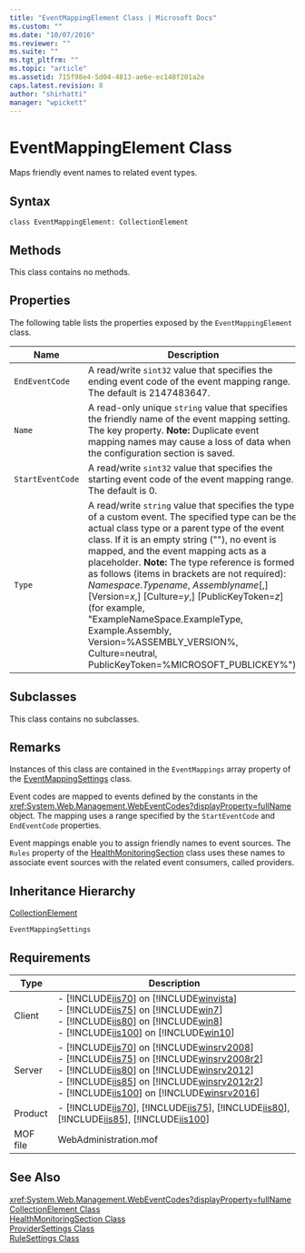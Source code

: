 ```yaml
---
title: "EventMappingElement Class | Microsoft Docs"
ms.custom: ""
ms.date: "10/07/2016"
ms.reviewer: ""
ms.suite: ""
ms.tgt_pltfrm: ""
ms.topic: "article"
ms.assetid: 715f98e4-5d04-4813-ae6e-ec148f201a2e
caps.latest.revision: 8
author: "shirhatti"
manager: "wpickett"
---
```

# EventMappingElement Class
Maps friendly event names to related event types.  
  
## Syntax  
  
```vbs  
class EventMappingElement: CollectionElement  
```  
  
## Methods  
 This class contains no methods.  
  
## Properties  
 The following table lists the properties exposed by the `EventMappingElement` class.  
  
|Name|Description|  
|----------|-----------------|  
|`EndEventCode`|A read/write `sint32` value that specifies the ending event code of the event mapping range. The default is 2147483647.|  
|`Name`|A read-only unique `string` value that specifies the friendly name of the event mapping setting. The key property. **Note:**  Duplicate event mapping names may cause a loss of data when the configuration section is saved.|  
|`StartEventCode`|A read/write `sint32` value that specifies the starting event code of the event mapping range. The default is 0.|  
|`Type`|A read/write `string` value that specifies the type of a custom event. The specified type can be the actual class type or a parent type of the event class. If it is an empty string (""), no event is mapped, and the event mapping acts as a placeholder. **Note:**  The type reference is formed as follows (items in brackets are not required): *Namespace*.*Typename*, *Assemblyname*[,] [Version=*x*,] [Culture=*y*,] [PublicKeyToken=*z*] (for example, "ExampleNameSpace.ExampleType, Example.Assembly, Version=%ASSEMBLY_VERSION%, Culture=neutral, PublicKeyToken=%MICROSOFT_PUBLICKEY%").|  
  
## Subclasses  
 This class contains no subclasses.  
  
## Remarks  
 Instances of this class are contained in the `EventMappings` array property of the [EventMappingSettings](../wmi-provider/eventmappingsettings-class.md) class.  
  
 Event codes are mapped to events defined by the constants in the <xref:System.Web.Management.WebEventCodes?displayProperty=fullName> object. The mapping uses a range specified by the `StartEventCode` and `EndEventCode` properties.  
  
 Event mappings enable you to assign friendly names to event sources. The `Rules` property of the [HealthMonitoringSection](../wmi-provider/healthmonitoringsection-class.md) class uses these names to associate event sources with the related event consumers, called providers.  
  
## Inheritance Hierarchy  
 [CollectionElement](../wmi-provider/collectionelement-class.md)  
  
 `EventMappingSettings`  
  
## Requirements  
  
|Type|Description|  
|----------|-----------------|  
|Client|-   [!INCLUDE[iis70](../wmi-provider/includes/iis70-md.md)] on [!INCLUDE[winvista](../wmi-provider/includes/winvista-md.md)]<br />-   [!INCLUDE[iis75](../wmi-provider/includes/iis75-md.md)] on [!INCLUDE[win7](../wmi-provider/includes/win7-md.md)]<br />-   [!INCLUDE[iis80](../wmi-provider/includes/iis80-md.md)] on [!INCLUDE[win8](../wmi-provider/includes/win8-md.md)]<br />-   [!INCLUDE[iis100](../wmi-provider/includes/iis100-md.md)] on [!INCLUDE[win10](../wmi-provider/includes/win10-md.md)]|  
|Server|-   [!INCLUDE[iis70](../wmi-provider/includes/iis70-md.md)] on [!INCLUDE[winsrv2008](../wmi-provider/includes/winsrv2008-md.md)]<br />-   [!INCLUDE[iis75](../wmi-provider/includes/iis75-md.md)] on [!INCLUDE[winsrv2008r2](../wmi-provider/includes/winsrv2008r2-md.md)]<br />-   [!INCLUDE[iis80](../wmi-provider/includes/iis80-md.md)] on [!INCLUDE[winsrv2012](../wmi-provider/includes/winsrv2012-md.md)]<br />-   [!INCLUDE[iis85](../wmi-provider/includes/iis85-md.md)] on [!INCLUDE[winsrv2012r2](../wmi-provider/includes/winsrv2012r2-md.md)]<br />-   [!INCLUDE[iis100](../wmi-provider/includes/iis100-md.md)] on [!INCLUDE[winsrv2016](../wmi-provider/includes/winsrv2016-md.md)]|  
|Product|-   [!INCLUDE[iis70](../wmi-provider/includes/iis70-md.md)], [!INCLUDE[iis75](../wmi-provider/includes/iis75-md.md)], [!INCLUDE[iis80](../wmi-provider/includes/iis80-md.md)], [!INCLUDE[iis85](../wmi-provider/includes/iis85-md.md)], [!INCLUDE[iis100](../wmi-provider/includes/iis100-md.md)]|  
|MOF file|WebAdministration.mof|  
  
## See Also  
 <xref:System.Web.Management.WebEventCodes?displayProperty=fullName>   
 [CollectionElement Class](../wmi-provider/collectionelement-class.md)   
 [HealthMonitoringSection Class](../wmi-provider/healthmonitoringsection-class.md)   
 [ProviderSettings Class](../wmi-provider/providersettings-class.md)   
 [RuleSettings Class](../wmi-provider/rulesettings-class.md)